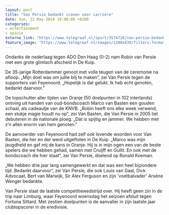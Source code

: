 ```yaml
---
layout: post
title: "Van Persie bedankt iconen voor carrière"
date: Sun, 12 May 2019 19:00:00 +0200
categories: 
- entertainment 
- opinie 
externe_link: "https://www.telegraaf.nl/sport/3574726/van-persie-bedankt-iconen-voor-carriere"
feature_image: "https://www.telegraaf.nl/images/1200x630/filters:format(jpeg):quality(80)/cdn-kiosk-api.telegraaf.nl/1c83fd84-74d3-11e9-809c-0255c322e81b.jpg"
---
```


<p class="intro">Ondanks de nederlaag tegen ADO Den Haag (0-2) nam Robin van Persie met een grote glimlach afscheid in De Kuip.</p> <p>De 35-jarige Rotterdammer genoot met volle teugen van de ceremonie na afloop. „Mijn doel was om jullie blij te maken”, zei Van Persie tegen de supporters van Feyenoord. „Hopelijk is dat gelukt. Ik heb echt genoten, bedankt daarvoor.”</p><p>De topschutter aller tijden van Oranje (50 doelpunten in 102 interlands) ontving uit handen van oud-bondscoach Marco van Basten een gouden schaal, als cadeautje van de KNVB. „Robin heeft ons elke week verwend, een stukje magie houdt nu op”, zei Van Basten, die Van Persie in 2005 liet debuteren in de nationale ploeg. „Dat is spijtig en jammer. We hebben met z’n allen enorm van hem genoten.”</p><p>De aanvoerder van Feyenoord had zelf ook lovende woorden voor Van Basten, die her en der werd uitgefloten in De Kuip. „Marco was mijn jeugdheld en gaf mij de kans in Oranje. Hij is in mijn ogen een van de beste spelers die we hebben gehad, samen met Cruijff en Gullit. En ook met de bondscoach die hier staat”, zei Van Persie, doelend op Ronald Koeman.</p><p>„We hebben drie jaar lang samengewerkt en dat was een heel bijzondere tijd. Bedankt daarvoor”, zei Van Persie, die ook Louis van Gaal, Dick Advocaat, Bert van Marwijk, Sir Alex Ferguson en zijn ’voetbalvader’ Arsène Wenger bedankte.</p><p>Van Persie slaat de laatste competitiewedstrijd over. Hij heeft geen zin in de trip naar Limburg, waar Feyenoord woensdag het seizoen afsluit tegen Fortuna Sittard. Met zestien doelpunten is de aanvaller in zijn laatste jaar clubtopscorer in de eredivisie.</p>
